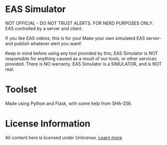 # EAS Simulator
NOT OFFICIAL - DO NOT TRUST ALERTS. FOR NERD PURPOSES ONLY. EAS controlled by a server and client. 

If you like EAS videos, this is for you! Make your own simulated EAS server- and publish whatever alert you want!

Keep in mind before using any tool provided by this; EAS Simulator is NOT responsible for anything caused as a result of our tools, or other services provided. There is NO warranty. EAS Simulator is a SIMULATOR, and is NOT real.
# Toolset
Made using Python and Flask, with some help from SHA-256.
# License Information
All content here is licensed under Unlicense. [Learn more](LICENSE)